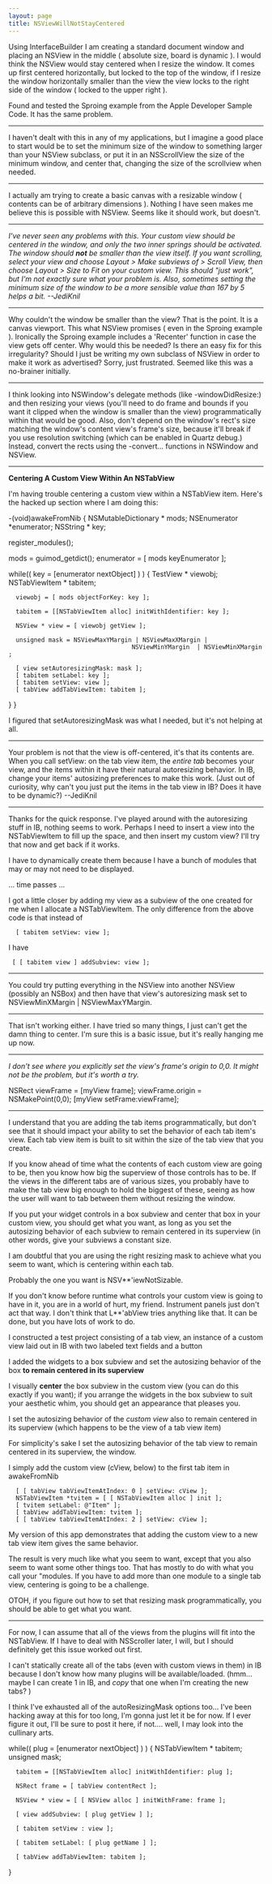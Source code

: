 ```yaml
---
layout: page
title: NSViewWillNotStayCentered
---
```


Using InterfaceBuilder I am creating a standard document window and placing an NSView in the middle ( absolute size, board is dynamic ). I would think the NSView would stay centered when I resize the window. It comes up first centered horizontally, but locked to the top of the window, if I resize the window horizontally smaller than the view the view locks to the right side of the window ( locked to the upper right ).

Found and tested the Sproing example from the Apple Developer Sample Code. It has the same problem.

----

I haven't dealt with this in any of my applications, but I imagine a good place to start would be to set the minimum size of the window to something larger than your NSView subclass, or put it in an NSScrollView the size of the minimum window, and center that, changing the size of the scrollview when needed.

----

I actually am trying to create a basic canvas with a resizable window ( contents can be of arbitrary dimensions ). Nothing I have seen makes me believe this is possible with NSView. Seems like it should work, but doesn't.

----

*I've never seen any problems with this. Your custom view should be centered in the window, and only the two inner springs should be activated. The window should **not** be smaller than the view itself. If you want scrolling, select your view and choose Layout > Make subviews of > Scroll View, then choose Layout > Size to Fit on your custom view. This should "just work", but I'm not exactly sure what your problem is. Also, sometimes setting the minimum size of the window to be a more sensible value than 167 by 5 helps a bit. --JediKnil*

----

Why couldn't the window be smaller than the view? That is the point. It is a canvas viewport. This what NSView promises ( even in the Sproing example ). Ironically the Sproing example includes a 'Recenter' function in case the view gets off center. Why would this be needed? Is there an easy fix for this irregularity? Should I just be writing my own subclass of NSView in order to make it work as advertised? Sorry, just frustrated. Seemed like this was a no-brainer initially.

----

I think looking into NSWindow's delegate methods (like -windowDidResize:) and then resizing your views (you'll need to do frame and bounds if you want it clipped when the window is smaller than the view) programmatically within that would be good. Also, don't depend on the window's rect's size matching the window's content view's frame's size, because it'll break if you use resolution switching (which can be enabled in Quartz debug.) Instead, convert the rects using the -convert... functions in NSWindow and NSView.

----

**Centering A Custom View Within An NSTabView**

I'm having trouble centering a custom view within a NSTabView item. Here's the hacked up section where I am doing this:

    

-(void)awakeFromNib
{
   NSMutableDictionary * mods;
   NSEnumerator *enumerator;
   NSString * key;

   register_modules();

   mods = guimod_getdict();
   enumerator = [ mods keyEnumerator ];

   while(( key = [enumerator nextObject] ) )
   {
      TestView * viewobj;
      NSTabViewItem * tabitem;

      viewobj = [ mods objectForKey: key ];

      tabitem = [[NSTabViewItem alloc] initWithIdentifier: key ];

      NSView * view = [ viewobj getView ];

      unsigned mask = NSViewMaxYMargin | NSViewMaxXMargin |
                                      NSViewMinYMargin  | NSViewMinXMargin ;

      [ view setAutoresizingMask: mask ];
      [ tabitem setLabel: key ];
      [ tabitem setView: view ];
      [ tabView addTabViewItem: tabitem ];
   }
}



I figured that setAutoresizingMask was what I needed, but it's not helping at all.  

----
Your problem is not that the view is off-centered, it's that its contents are. When you call     setView: on the tab view item, the *entire tab* becomes your view, and the items within it have their natural autoresizing behavior. In IB, change your items' autosizing preferences to make this work. (Just out of curiosity, why can't you just put the items in the tab view in IB? Does it have to be dynamic?) --JediKnil

----

Thanks for the quick response.  I've played around with the autoresizing stuff in IB, nothing seems to work.  Perhaps I need to insert a view into the NSTabViewItem to fill up the space, and then insert my custom view?  I'll try that now and get back if it works.

I have to dynamically create them because I have a bunch of modules that may or may not need to be displayed.

... time passes ...

I got a little closer by adding my view as a subview of the one created for me when I allocate a NSTabViewItem.
The only difference from the above code is that instead of

    
      [ tabitem setView: view ];


I have

    
     [ [ tabitem view ] addSubview: view ];


----

You could try putting everything in the NSView into another NSView (possibly an NSBox) and then have that view's autoresizing mask set to     NSViewMinXMargin | NSViewMaxYMargin.

----

That isn't working either.  I have tried so many things, I just can't get the damn thing to center.  I'm sure this is a basic issue, but it's really hanging me up now.  

----

*I don't see where you explicitly set the view's frame's origin to 0,0. It might not be the problem, but it's worth a try.*

    
NSRect viewFrame = [myView frame];
viewFrame.origin = NSMakePoint(0,0);
[myView setFrame:viewFrame];


----

I understand that you are adding the tab items programmatically, but don't see that it should impact your ability to set the
behavior of each tab item's view. Each tab view item is built to sit within the size of the tab view that you create.

If you know ahead of time what the contents of each custom view are going to be, then you know how big the superview of
those controls has to be. If the views in the different tabs are of various sizes, you probably have to make the tab view
big enough to hold the biggest of these, seeing as how the user will want to tab between them without resizing the window.

If you put your widget controls in a box subview and center that box in your custom view, you should get what you want,
as long as you set the autosizing behavior of each subview to remain centered in its superview (in other words, give your
subviews a constant size.

I am doubtful that you are using the right resizing mask to achieve what you seem to want, which is centering within each tab.

Probably the one you want is NSV**'iewNotSizable.

If you don't know before runtime what controls your custom view is going to have in it, you are in a world of hurt, my friend.
Instrument panels just don't act that way. I don't think that L**'abView tries anything like that. It can be done, but you
have lots of work to do.

I constructed a test project consisting of a tab view, an instance of a custom view laid out in IB with two labeled text fields and a button

I added the widgets to a box subview and set the autosizing behavior of the box **to remain centered in its superview**

I visually **center** the box subview in the custom view (you can do this exactly if you want); if you arrange the widgets
in the box subview to suit your aesthetic whim, you should get an appearance that pleases you.

I set the autosizing behavior of the *custom view* also to remain centered in its superview (which happens to be the view of a tab view item)

For simplicity's sake I set the autosizing behavior of the tab view to remain centered in its superview, the window.

I simply add the custom view (cView, below) to the first tab item in awakeFromNib

    
      [ [ tabView tabViewItemAtIndex: 0 ] setView: cView ];
	  NSTabViewItem *tvitem = [ [ NSTabViewItem alloc ] init ];
	  [ tvitem setLabel: @"Item" ];
	  [ tabView addTabViewItem: tvitem ];
      [ [ tabView tabViewItemAtIndex: 2 ] setView: cView ];


My version of this app demonstrates that adding the custom view to a new tab view item gives the same behavior.

The result is very much like what you seem to want, except that you also seem to want some other things too.
That has mostly to do with what you call your "modules.
If you have to add more than one module to a single tab view, centering is going to be a challenge.

OTOH, if you figure out how to set that resizing mask programmatically, you should be able to get what you want.

----

For now, I can assume that all of the views from the plugins will fit into the NSTabView.  If I have to deal with NSScroller later, I will, but I should definitely get this issue worked out first.

I can't statically create all of the tabs (even with custom views in them) in IB because I don't know how many plugins will be available/loaded. (hmm... maybe I can create 1 in IB, and _copy_ that one when I'm creating the new tabs? )

I think I've exhausted all of the autoResizingMask options too... I've been hacking away at this for too long, I'm gonna just let it be for now.  If I ever figure it out, I'll be sure to post it here, if not.... well, I may look into the cullinary arts.

    

   while(( plug = [enumerator nextObject] ) )
   {
      NSTabViewItem * tabitem;
      unsigned mask;

      tabitem = [[NSTabViewItem alloc] initWithIdentifier: plug ];

      NSRect frame = [ tabView contentRect ];

      NSView * view = [ [ NSView alloc ] initWithFrame: frame ];

      [ view addSubview: [ plug getView ] ];

      [ tabitem setView : view ];

      [ tabitem setLabel: [ plug getName ] ];

      [ tabView addTabViewItem: tabitem ];

   }


